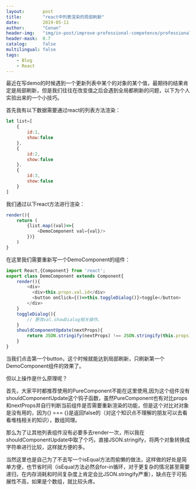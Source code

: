 ```yaml
---
layout:       post
title:        "react中列表渲染的局部刷新"
date:         2019-05-11
author:       "Conan"
header-img:   "img/in-post/improve-professional-competence/professional-competence.jpg"
header-mask:  0.7
catalog:      false
multilingual: false
tags:
    - Blog
    - React
---
```


最近在写demo的时候遇到一个更新列表中某个的对象的某个值，最期待的结果肯定是局部刷新，但是我们往往在改变值之后会遇到全局都刷新的问题，以下为个人实验出来的一个小技巧。

首先我有以下数据需要通过react的列表方法渲染：
```js
let list=[
    {
        id:1,
        show:false
    },
    {
        id:2,
        show:false
    },
    {
        id:3,
        show:false
    }
]
```
我们通过以下react方法进行渲染：
```js
render(){
    return (
        {list.map((val)=>{
            <DemoComponent val={val}/>
        })}
    )
}
```
在这里我们需要重新写一个DemoComponent的组件：
```js
import React,{Component} from 'react';
export class DemoComponent extends Component{
    render(){
        <div>
          <div>this.props.val.id</div>
          <button onClick={()=>this.toggleDialog()}>toggle</button>  
        </div>
    }
    toggleDialog(){
        // 更改val.showDialog相关操作。
    }
    shouldComponentUpdate(nextProps){
        return JSON.stringify(nextProps) !== JSON.stringify(this.props);
    }
}
```
当我们点击第一个button，这个时候就能达到局部刷新，只刷新第一个DemoComponent组件的效果了。

但以上操作是什么原理呢？

首先，大家平时都推荐使用的PureComponent不能在这里使用,因为这个组件没有shouldComponentUpdate这个钩子函数，虽然PureComponent也有对比props和nextProps并自行判断当前组件是否需要重新渲染的功能，但是这个对比对对象是没有用的，因为{} === {}是返回false的（对这个知识点不理解的朋友可以去看看堆栈相关的知识），数组同理。

那么为了让其他列表组件没有必要多去render一次，所以我在shouldComponentUpdate中取了个巧，直接JSON.stringify，将两个对象转换成字符串进行比较，这样就方便的多。

当然这里也是自己为了不去写一个isEqual方法而偷懒的做法，这样做的好处是简单方便，也节省时间（isEqual方法必然会for-in循环，对于更复杂的情况甚至需要递归，在内存消耗和时间复杂度上肯定会比JSON.stringify严重），缺点在于可拓展性不高，如果是个数组，就比较头疼。